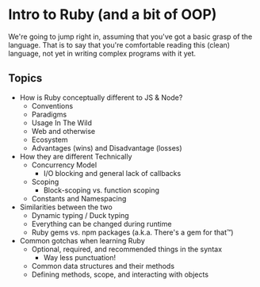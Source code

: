 # Intro to Ruby (and a bit of OOP)

We're going to jump right in, assuming that you've got a basic grasp of the language. That is to say that you're comfortable reading this (clean) language, not yet in writing complex programs with it yet.

## Topics

* How is Ruby conceptually different to JS & Node?
  * Conventions
  * Paradigms
  * Usage In The Wild
  * Web and otherwise
  * Ecosystem
  * Advantages (wins) and Disadvantage (losses)
* How they are different Technically
  * Concurrency Model
    * I/O blocking and general lack of callbacks
  * Scoping
    * Block-scoping vs. function scoping
  * Constants and Namespacing
* Similarities between the two
  * Dynamic typing / Duck typing
  * Everything can be changed during runtime
  * Ruby gems vs. npm packages (a.k.a. There's a gem for that™)
* Common gotchas when learning Ruby
  * Optional, required, and recommended things in the syntax
    * Way less punctuation!
  * Common data structures and their methods
  * Defining methods, scope, and interacting with objects
